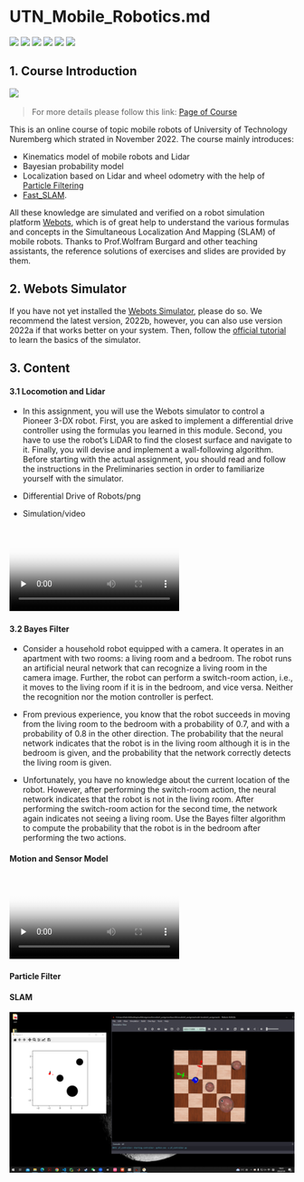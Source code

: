 # UTN_Mobile_Robotics.md


![](https://img.shields.io/github/stars/pandao/editor.md.svg) 
![](https://img.shields.io/github/forks/pandao/editor.md.svg) 
![](https://img.shields.io/github/tag/pandao/editor.md.svg)
![](https://img.shields.io/github/release/pandao/editor.md.svg)
![](https://img.shields.io/github/issues/pandao/editor.md.svg)
![](https://img.shields.io/bower/v/editor.md.svg)

## 1. Course Introduction

![](https://www.utn.de/files/2022/08/Mobile-robotics-1-c-Unsplash-860x576.jpg)

> For more details please follow this link: [Page of Course](https://www.utn.de/en/2022/09/13/mobile-robotics/)

This is an online course of topic mobile robots of University of Technology Nuremberg which strated in November 2022. The course mainly introduces:
- Kinematics model of mobile robots and Lidar
- Bayesian probability model
- Localization based on Lidar and wheel odometry with the help of [Particle Filtering](https://en.wikipedia.org/wiki/Particle_filter#:~:text=Particle%20filters%2C%20or%20sequential%20Monte,processing%20and%20Bayesian%20statistical%20inference.)
- [Fast_SLAM](http://robots.stanford.edu/papers/montemerlo.fastslam-tr.pdf).

All these knowledge are simulated and verified on a robot simulation platform [Webots](https://cyberbotics.com/), which is of great help to understand the various formulas and concepts in the Simultaneous Localization And Mapping (SLAM) of mobile robots. Thanks to Prof.Wolfram Burgard and other teaching assistants, the reference solutions of exercises and slides are provided by them.


## 2. Webots Simulator
If you have not yet installed the [Webots Simulator](https://cyberbotics.com/), please do so. We recommend the latest version, 2022b, however, you can also use version 2022a if that works better on your system. Then, follow the [official tutorial](https://cyberbotics.com/doc/guide/tutorials) to learn the basics of the simulator. 



## 3. Content

#### 3.1  Locomotion and Lidar

- In this assignment, you will use the Webots simulator to control a Pioneer 3-DX robot. First, you are asked to implement a differential drive controller using the formulas you learned in this module. Second, you have to use the robot’s LiDAR to find the closest surface and navigate to it. Finally, you will devise and implement a wall-following algorithm. Before starting with the actual assignment, you should read and follow the instructions in the Preliminaries section in order to familiarize yourself with the simulator.

- Differential Drive of Robots/png

- Simulation/video
  
<video id="video" controls="" preload="none" poster="http://media.w3.org/2010/05/sintel/poster.png">
  <source id="mp4" src="https://www.youtube.com/watch?v=33KYJCG2_0c" type="video/mp4">
  <p>Your user agent does not support the HTML5 Video element.</p>
</video>


#### 3.2  Bayes Filter

- Consider a household robot equipped with a camera. It operates in an apartment with two rooms: a living room and a bedroom. The robot runs an artificial neural network that can recognize a living room in the camera image. Further, the robot can perform a switch-room action, i.e., it moves to the living room if it is in the bedroom, and vice versa. Neither the recognition nor the motion controller is perfect. 
    
- From previous experience, you know that the robot succeeds in moving from the living room to the bedroom with a probability of 0.7, and with a probability of 0.8 in the other direction. The probability that the neural network indicates that the robot is in the living room although it is in the bedroom is given, and the probability that the network correctly detects the living room is given.

- Unfortunately, you have no knowledge about the current location of the robot. However, after performing the switch-room action, the neural network indicates that the robot is not in the living room. After performing the switch-room action for the second time, the network again indicates not seeing a living room. Use the Bayes filter algorithm to compute the probability that the robot is in the bedroom after performing the two actions.



#### Motion and Sensor Model


<video id="video" controls="" preload="none" poster="http://media.w3.org/2010/05/sintel/poster.png">
      <source id="mp4" src="http://media.w3.org/2010/05/sintel/trailer.mp4" type="video/mp4">
      <source id="webm" src="http://media.w3.org/2010/05/sintel/trailer.webm" type="video/webm">
      <source id="ogv" src="http://media.w3.org/2010/05/sintel/trailer.ogv" type="video/ogg">
      <p>Your user agent does not support the HTML5 Video element.</p>
</video>

#### Particle Filter

#### SLAM

![](https://github.com/Wangzhaoze/UTN_Mobile_Robotics/blob/9267130cca50bb51588420b8b1cf7c3ead06183d/Modul4_Particle_Filter/res/particle_filter.png)
